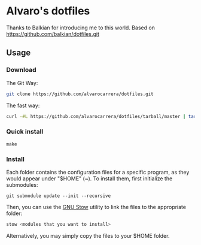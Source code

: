 # Alvaro's dotfiles
Thanks to Balkian for introducing me to this world. Based on https://github.com/balkian/dotfiles.git
## Usage

### Download
The Git Way:
```bash
git clone https://github.com/alvarocarrera/dotfiles.git
```
The fast way:
```bash
curl -#L https://github.com/alvarocarrera/dotfiles/tarball/master | tar -xzv --strip-components 1 --exclude={README.md}
```
### Quick install

```
make
```
### Install
Each folder contains the configuration files for a specific program, as they would appear under "$HOME" (~).
To install them, first initialize the submodules:

```
git submodule update --init --recursive
```

Then, you can use the [GNU Stow](https://www.gnu.org/software/stow/) utility to link the files to the appropriate folder:
```bash
stow <modules that you want to install>
```

Alternatively, you may simply copy the files to your $HOME folder.
